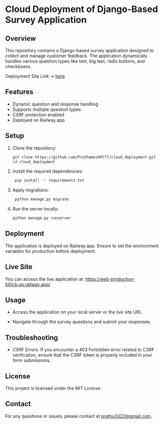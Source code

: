 # Cloud Deployment of Django-Based Survey Application

## Overview
This repository contains a Django-based survey application designed to collect and manage customer feedback. The application dynamically handles various question types like text, big text, radio buttons, and checkboxes.

Deployment Site Link -> [here](https://web-production-fd0cb.up.railway.app/)

## Features
- Dynamic question and response handling
- Supports multiple question types
- CSRF protection enabled
- Deployed on Railway.app

## Setup

1. Clone the repository:
   ```bash
   git clone https://github.com/PrathameshPC77/cloud_deployment.git
   cd cloud_deployment
   
2. Install the required dependencies:
   ```bash
    pip install -r requirements.txt

3. Apply migrations:
   ```bash
    python manage.py migrate

4. Run the server locally:
    ```bash
    python manage.py runserver

## Deployment
  The application is deployed on Railway.app. Ensure to set the environment variables for production before deployment.

## Live Site
  You can access the live application at: https://web-production-fd0cb.up.railway.app/

## Usage
  - Access the application on your local server or the live site URL.
  
  - Navigate through the survey questions and submit your responses.

## Troubleshooting
  - CSRF Errors: If you encounter a 403 Forbidden error related to CSRF verification, ensure that the CSRF token is properly included in your form submissions.

## License
  This project is licensed under the MIT License.

## Contact
  For any questions or issues, please contact at prathu3322@gmail.com.
